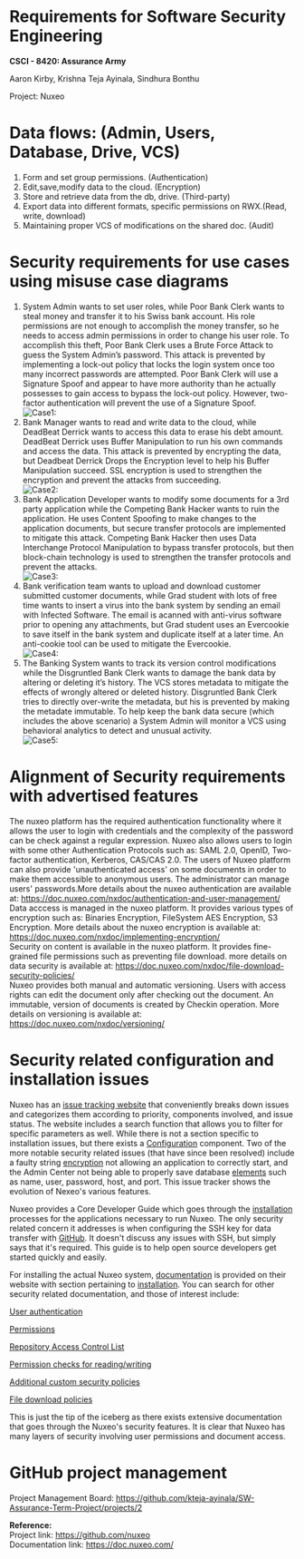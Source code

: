 # Requirements for Software Security Engineering
**CSCI - 8420:  Assurance Army**

Aaron Kirby, Krishna Teja Ayinala, Sindhura Bonthu   </br>

Project: Nuxeo

# Data flows: (Admin, Users, Database, Drive, VCS)

1) Form and set group permissions. (Authentication)
2) Edit,save,modify data to the cloud. (Encryption) 
3) Store and retrieve data from the db, drive. (Third-party)
4) Export data into different formats, specific permissions on RWX.(Read, write, download)
5) Maintaining proper VCS of modifications on the shared doc. (Audit)


# Security requirements for use cases using misuse case diagrams

1) System Admin wants to set user roles, while Poor Bank Clerk wants to steal money and transfer it to his Swiss bank account. His role permissions are not enough to accomplish the money transfer, so he needs to access admin permissions in order to change his user role. To accomplish this theft, Poor Bank Clerk uses a Brute Force Attack to guess the System Admin’s password. This attack is prevented by implementing a lock-out policy that locks the login system once too many incorrect passwords are attempted. Poor Bank Clerk will use a Signature Spoof and appear to have more authority than he actually possesses to gain access to bypass the lock-out policy. However, two-factor authentication will prevent the use of a Signature Spoof. <br>
![Case1:](https://github.com/kteja-ayinala/SW-Assurance-Term-Project/blob/master/Misuse%20case%20diagrams/case1.png)
2) Bank Manager wants to read and write data to the cloud, while DeadBeat Derrick wants to access this data to erase his debt amount. DeadBeat Derrick uses Buffer Manipulation to run his own commands and access the data. This attack is prevented by encrypting the data, but Deadbeat Derrick Drops the Encryption level to help his Buffer Manipulation succeed. SSL encryption is used to strengthen the encryption and prevent the attacks from succeeding.</br>
![Case2:](https://github.com/kteja-ayinala/SW-Assurance-Term-Project/blob/master/Misuse%20case%20diagrams/case2.png)
3) Bank Application Developer wants to modify some documents for a 3rd party application while the Competing Bank Hacker wants to ruin the application. He uses Content Spoofing to make changes to the application documents, but secure transfer protocols are implemented to mitigate this attack. Competing Bank Hacker then uses Data Interchange Protocol Manipulation to bypass transfer protocols, but then block-chain technology is used to strengthen the transfer protocols and prevent the attacks.</br>
![Case3:](https://github.com/kteja-ayinala/SW-Assurance-Term-Project/blob/master/Misuse%20case%20diagrams/case3.png)
4) Bank verification team wants to upload and download customer submitted customer documents, while Grad student with lots of free time wants to insert a virus into the bank system by sending an email with Infected Software. The email is acanned with anti-virus software prior to opening any attachments, but Grad student uses an Evercookie to save itself in the bank system and duplicate itself at a later time. An anti-cookie tool can be used to mitigate the Evercookie. </br>
![Case4:](https://github.com/kteja-ayinala/SW-Assurance-Term-Project/blob/master/Misuse%20case%20diagrams/case4.png)
5) The Banking System wants to track its version control modifications while the Disgruntled Bank Clerk wants to damage the bank data by altering or deleting it’s history. The VCS stores metadata to mitigate the effects of wrongly altered or deleted history. Disgruntled Bank Clerk tries to directly over-write the metadata, but his is prevented by making the metadate immutable. To help keep the bank data secure (which includes the above scenario) a System Admin will monitor a VCS using behavioral analytics to detect and unusual activity. </br>
![Case5:](https://github.com/kteja-ayinala/SW-Assurance-Term-Project/blob/master/Misuse%20case%20diagrams/case5.png)


# Alignment of Security requirements with advertised features

The nuxeo platform has the required authentication functionality where it allows the user to login with credentials and the complexity of the password can be check against a regular expression. Nuxeo also allows users to login with some other Authentication Protocols such as: SAML 2.0, OpenID, Two-factor authentication, Kerberos, CAS/CAS 2.0. The users of Nuxeo platform can also provide 'unauthenticated access' on some documents in order to make them accessible to anonymous users. The administrator can manage users' passwords.More details about the nuxeo authentication are available at:
https://doc.nuxeo.com/nxdoc/authentication-and-user-management/  </br> 
Data acccess is managed in the nuxeo platform. It provides various types of encryption such as: Binaries Encryption, FileSystem AES Encryption, S3 Encryption. More details about the nuxeo encryption is available at:
https://doc.nuxeo.com/nxdoc/implementing-encryption/</br>
Security on content is available in the nuxeo platform. It provides fine-grained file permissions such as preventing file download. more details on data security is available at: 
https://doc.nuxeo.com/nxdoc/file-download-security-policies/  </br> 
Nuxeo provides both manual and automatic versioning. Users with access rights can edit the document only after checking out the document. An immutable, version of documents is created by Checkin operation. More details on versioning is available at: https://doc.nuxeo.com/nxdoc/versioning/  </br> 

# Security related configuration and installation issues

Nuxeo has an [issue tracking website](https://jira.nuxeo.com/browse/NXP/?selectedTab=com.atlassian.jira.jira-projects-plugin:issues-panel) that conveniently breaks down issues and categorizes them according to priority, components involved, and issue status. The website includes a search function that allows you to filter for specific parameters as well. While there is not a section specific to installation issues, but there exists a [Configuration](https://jira.nuxeo.com/browse/NXP-17648?jql=project%20%3D%20NXP%20AND%20resolution%20%3D%20Unresolved%20AND%20component%20%3D%20Configuration%20ORDER%20BY%20priority%20DESC) component. Two of the more notable security related issues (that have since been resolved) include a faulty string [encryption](https://jira.nuxeo.com/browse/NXP-25257) not allowing an application to correctly start, and the Admin Center not being able to properly save database [elements](https://jira.nuxeo.com/browse/NXP-6816) such as name, user, password, host, and port. This issue tracker shows the evolution of Nexeo's various features.

Nuxeo provides a Core Developer Guide which goes through the [installation](https://doc.nuxeo.com/corg/) processes for the applications necessary to run Nuxeo. The only security related concern it addresses is when configuring the SSH key for data transfer with [GitHub](https://doc.nuxeo.com/corg/installing-git/). It doesn't discuss any issues with SSH, but simply says that it's required. This guide is to help open source developers get started quickly and easily.

For installing the actual Nuxeo system, [documentation](https://doc.nuxeo.com/) is provided on their website with section pertaining to [installation](https://doc.nuxeo.com/nxdoc/installation/). You can search for other security related documentation, and those of interest include:

[User authentication](https://doc.nuxeo.com/nxdoc/authentication-and-user-management/)

[Permissions](https://doc.nuxeo.com/nxdoc/security/)

[Repository Access Control List](https://doc.nuxeo.com/nxdoc/acls/)

[Permission checks for reading/writing](https://doc.nuxeo.com/nxdoc/nuxeo-security-system/)

[Additional custom security policies](https://doc.nuxeo.com/nxdoc/security-policy-service/)

[File download policies](https://doc.nuxeo.com/nxdoc/file-download-security-policies/)

This is just the tip of the iceberg as there exists extensive documentation that goes through the Nuxeo's security features. It is clear that Nuxeo has many layers of security involving user permissions and document access.

# GitHub project management

Project Management Board: https://github.com/kteja-ayinala/SW-Assurance-Term-Project/projects/2


**Reference:** </br>
Project link: https://github.com/nuxeo </br> 
Documentation link: https://doc.nuxeo.com/

